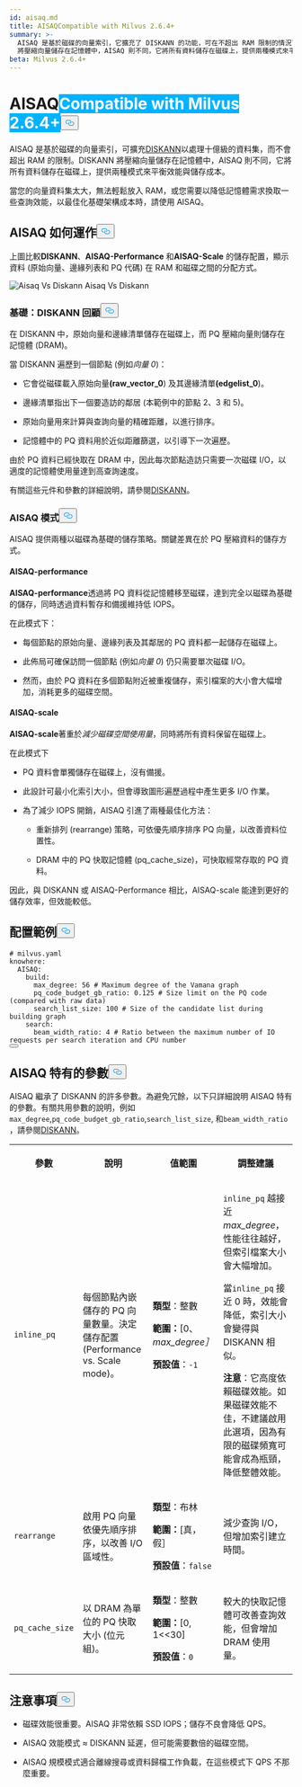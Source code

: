 ```yaml
---
id: aisaq.md
title: AISAQCompatible with Milvus 2.6.4+
summary: >-
  AISAQ 是基於磁碟的向量索引，它擴充了 DISKANN 的功能，可在不超出 RAM 限制的情況下處理 10 億規模的資料集。DISKANN
  將壓縮向量儲存在記憶體中，AISAQ 則不同，它將所有資料儲存在磁碟上，提供兩種模式來平衡效能與儲存成本。
beta: Milvus 2.6.4+
---
```

<h1 id="AISAQ" class="common-anchor-header">AISAQ<span class="beta-tag" style="background-color:rgb(0, 179, 255);color:white" translate="no">Compatible with Milvus 2.6.4+</span><button data-href="#AISAQ" class="anchor-icon" translate="no">
      <svg translate="no"
        aria-hidden="true"
        focusable="false"
        height="20"
        version="1.1"
        viewBox="0 0 16 16"
        width="16"
      >
        <path
          fill="#0092E4"
          fill-rule="evenodd"
          d="M4 9h1v1H4c-1.5 0-3-1.69-3-3.5S2.55 3 4 3h4c1.45 0 3 1.69 3 3.5 0 1.41-.91 2.72-2 3.25V8.59c.58-.45 1-1.27 1-2.09C10 5.22 8.98 4 8 4H4c-.98 0-2 1.22-2 2.5S3 9 4 9zm9-3h-1v1h1c1 0 2 1.22 2 2.5S13.98 12 13 12H9c-.98 0-2-1.22-2-2.5 0-.83.42-1.64 1-2.09V6.25c-1.09.53-2 1.84-2 3.25C6 11.31 7.55 13 9 13h4c1.45 0 3-1.69 3-3.5S14.5 6 13 6z"
        ></path>
      </svg>
    </button></h1><p>AISAQ 是基於磁碟的向量索引，可擴充<a href="/docs/zh-hant/diskann.md">DISKANN</a>以處理十億級的資料集，而不會超出 RAM 的限制。DISKANN 將壓縮向量儲存在記憶體中，AISAQ 則不同，它將所有資料儲存在磁碟上，提供兩種模式來平衡效能與儲存成本。</p>
<p>當您的向量資料集太大，無法輕鬆放入 RAM，或您需要以降低記憶體需求換取一些查詢效能，以最佳化基礎架構成本時，請使用 AISAQ。</p>
<h2 id="How-AISAQ-works" class="common-anchor-header">AISAQ 如何運作<button data-href="#How-AISAQ-works" class="anchor-icon" translate="no">
      <svg translate="no"
        aria-hidden="true"
        focusable="false"
        height="20"
        version="1.1"
        viewBox="0 0 16 16"
        width="16"
      >
        <path
          fill="#0092E4"
          fill-rule="evenodd"
          d="M4 9h1v1H4c-1.5 0-3-1.69-3-3.5S2.55 3 4 3h4c1.45 0 3 1.69 3 3.5 0 1.41-.91 2.72-2 3.25V8.59c.58-.45 1-1.27 1-2.09C10 5.22 8.98 4 8 4H4c-.98 0-2 1.22-2 2.5S3 9 4 9zm9-3h-1v1h1c1 0 2 1.22 2 2.5S13.98 12 13 12H9c-.98 0-2-1.22-2-2.5 0-.83.42-1.64 1-2.09V6.25c-1.09.53-2 1.84-2 3.25C6 11.31 7.55 13 9 13h4c1.45 0 3-1.69 3-3.5S14.5 6 13 6z"
        ></path>
      </svg>
    </button></h2><p>上圖比較<strong>DISKANN</strong>、<strong>AISAQ-Performance</strong> 和<strong>AISAQ-Scale</strong> 的儲存配置，顯示資料 (原始向量、邊緣列表和 PQ 代碼) 在 RAM 和磁碟之間的分配方式。</p>
<p>
  
   <span class="img-wrapper"> <img translate="no" src="/docs/v2.6.x/assets/aisaq-vs-diskann.png" alt="Aisaq Vs Diskann" class="doc-image" id="aisaq-vs-diskann" />
   </span> <span class="img-wrapper"> <span>Aisaq Vs Diskann</span> </span></p>
<h3 id="Foundation-DISKANN-recap" class="common-anchor-header">基礎：DISKANN 回顧<button data-href="#Foundation-DISKANN-recap" class="anchor-icon" translate="no">
      <svg translate="no"
        aria-hidden="true"
        focusable="false"
        height="20"
        version="1.1"
        viewBox="0 0 16 16"
        width="16"
      >
        <path
          fill="#0092E4"
          fill-rule="evenodd"
          d="M4 9h1v1H4c-1.5 0-3-1.69-3-3.5S2.55 3 4 3h4c1.45 0 3 1.69 3 3.5 0 1.41-.91 2.72-2 3.25V8.59c.58-.45 1-1.27 1-2.09C10 5.22 8.98 4 8 4H4c-.98 0-2 1.22-2 2.5S3 9 4 9zm9-3h-1v1h1c1 0 2 1.22 2 2.5S13.98 12 13 12H9c-.98 0-2-1.22-2-2.5 0-.83.42-1.64 1-2.09V6.25c-1.09.53-2 1.84-2 3.25C6 11.31 7.55 13 9 13h4c1.45 0 3-1.69 3-3.5S14.5 6 13 6z"
        ></path>
      </svg>
    </button></h3><p>在 DISKANN 中，原始向量和邊緣清單儲存在磁碟上，而 PQ 壓縮向量則儲存在記憶體 (DRAM)。</p>
<p>當 DISKANN 遍歷到一個節點 (例如<em>向量 0</em>)：</p>
<ul>
<li><p>它會從磁碟載入原始向量<strong>(raw_vector_0</strong>) 及其邊緣清單<strong>(edgelist</strong><strong>_0</strong>)。</p></li>
<li><p>邊緣清單指出下一個要造訪的鄰居 (本範例中的節點 2、3 和 5)。</p></li>
<li><p>原始向量用來計算與查詢向量的精確距離，以進行排序。</p></li>
<li><p>記憶體中的 PQ 資料用於近似距離篩選，以引導下一次遍歷。</p></li>
</ul>
<p>由於 PQ 資料已經快取在 DRAM 中，因此每次節點造訪只需要一次磁碟 I/O，以適度的記憶體使用量達到高查詢速度。</p>
<p>有關這些元件和參數的詳細說明，請參閱<a href="/docs/zh-hant/diskann.md">DISKANN</a>。</p>
<h3 id="AISAQ-modes" class="common-anchor-header">AISAQ 模式<button data-href="#AISAQ-modes" class="anchor-icon" translate="no">
      <svg translate="no"
        aria-hidden="true"
        focusable="false"
        height="20"
        version="1.1"
        viewBox="0 0 16 16"
        width="16"
      >
        <path
          fill="#0092E4"
          fill-rule="evenodd"
          d="M4 9h1v1H4c-1.5 0-3-1.69-3-3.5S2.55 3 4 3h4c1.45 0 3 1.69 3 3.5 0 1.41-.91 2.72-2 3.25V8.59c.58-.45 1-1.27 1-2.09C10 5.22 8.98 4 8 4H4c-.98 0-2 1.22-2 2.5S3 9 4 9zm9-3h-1v1h1c1 0 2 1.22 2 2.5S13.98 12 13 12H9c-.98 0-2-1.22-2-2.5 0-.83.42-1.64 1-2.09V6.25c-1.09.53-2 1.84-2 3.25C6 11.31 7.55 13 9 13h4c1.45 0 3-1.69 3-3.5S14.5 6 13 6z"
        ></path>
      </svg>
    </button></h3><p>AISAQ 提供兩種以磁碟為基礎的儲存策略。關鍵差異在於 PQ 壓縮資料的儲存方式。</p>
<h4 id="AISAQ-performance" class="common-anchor-header">AISAQ-performance</h4><p><strong>AISAQ-performance</strong>透過將 PQ 資料從記憶體移至磁碟，達到完全以磁碟為基礎的儲存，同時透過資料暫存和備援維持低 IOPS。</p>
<p>在此模式下：</p>
<ul>
<li><p>每個節點的原始向量、邊緣列表及其鄰居的 PQ 資料都一起儲存在磁碟上。</p></li>
<li><p>此佈局可確保訪問一個節點 (例如<em>向量 0</em>) 仍只需要單次磁碟 I/O。</p></li>
<li><p>然而，由於 PQ 資料在多個節點附近被重複儲存，索引檔案的大小會大幅增加，消耗更多的磁碟空間。</p></li>
</ul>
<h4 id="AISAQ-scale" class="common-anchor-header">AISAQ-scale</h4><p><strong>AISAQ-scale</strong>著重於<em>減少磁碟空間使用量</em>，同時將所有資料保留在磁碟上。</p>
<p>在此模式下</p>
<ul>
<li><p>PQ 資料會單獨儲存在磁碟上，沒有備援。</p></li>
<li><p>此設計可最小化索引大小，但會導致圖形遍歷過程中產生更多 I/O 作業。</p></li>
<li><p>為了減少 IOPS 開銷，AISAQ 引進了兩種最佳化方法：</p>
<ul>
<li><p>重新排列 (rearrange) 策略，可依優先順序排序 PQ 向量，以改善資料位置性。</p></li>
<li><p>DRAM 中的 PQ 快取記憶體 (pq_cache_size)，可快取經常存取的 PQ 資料。</p></li>
</ul></li>
</ul>
<p>因此，與 DISKANN 或 AISAQ-Performance 相比，AISAQ-scale 能達到更好的儲存效率，但效能較低。</p>
<h2 id="Example-configuration" class="common-anchor-header">配置範例<button data-href="#Example-configuration" class="anchor-icon" translate="no">
      <svg translate="no"
        aria-hidden="true"
        focusable="false"
        height="20"
        version="1.1"
        viewBox="0 0 16 16"
        width="16"
      >
        <path
          fill="#0092E4"
          fill-rule="evenodd"
          d="M4 9h1v1H4c-1.5 0-3-1.69-3-3.5S2.55 3 4 3h4c1.45 0 3 1.69 3 3.5 0 1.41-.91 2.72-2 3.25V8.59c.58-.45 1-1.27 1-2.09C10 5.22 8.98 4 8 4H4c-.98 0-2 1.22-2 2.5S3 9 4 9zm9-3h-1v1h1c1 0 2 1.22 2 2.5S13.98 12 13 12H9c-.98 0-2-1.22-2-2.5 0-.83.42-1.64 1-2.09V6.25c-1.09.53-2 1.84-2 3.25C6 11.31 7.55 13 9 13h4c1.45 0 3-1.69 3-3.5S14.5 6 13 6z"
        ></path>
      </svg>
    </button></h2><pre><code translate="no" class="language-yaml"><span class="hljs-comment"># milvus.yaml</span>
<span class="hljs-attr">knowhere:</span>
  <span class="hljs-attr">AISAQ:</span>
    <span class="hljs-attr">build:</span>
      <span class="hljs-attr">max_degree:</span> <span class="hljs-number">56</span> <span class="hljs-comment"># Maximum degree of the Vamana graph</span>
      <span class="hljs-attr">pq_code_budget_gb_ratio:</span> <span class="hljs-number">0.125</span> <span class="hljs-comment"># Size limit on the PQ code (compared with raw data)</span>
      <span class="hljs-attr">search_list_size:</span> <span class="hljs-number">100</span> <span class="hljs-comment"># Size of the candidate list during building graph</span>
    <span class="hljs-attr">search:</span>
      <span class="hljs-attr">beam_width_ratio:</span> <span class="hljs-number">4</span> <span class="hljs-comment"># Ratio between the maximum number of IO requests per search iteration and CPU number</span>
<button class="copy-code-btn"></button></code></pre>
<h2 id="AISAQ-specific-parameters" class="common-anchor-header">AISAQ 特有的參數<button data-href="#AISAQ-specific-parameters" class="anchor-icon" translate="no">
      <svg translate="no"
        aria-hidden="true"
        focusable="false"
        height="20"
        version="1.1"
        viewBox="0 0 16 16"
        width="16"
      >
        <path
          fill="#0092E4"
          fill-rule="evenodd"
          d="M4 9h1v1H4c-1.5 0-3-1.69-3-3.5S2.55 3 4 3h4c1.45 0 3 1.69 3 3.5 0 1.41-.91 2.72-2 3.25V8.59c.58-.45 1-1.27 1-2.09C10 5.22 8.98 4 8 4H4c-.98 0-2 1.22-2 2.5S3 9 4 9zm9-3h-1v1h1c1 0 2 1.22 2 2.5S13.98 12 13 12H9c-.98 0-2-1.22-2-2.5 0-.83.42-1.64 1-2.09V6.25c-1.09.53-2 1.84-2 3.25C6 11.31 7.55 13 9 13h4c1.45 0 3-1.69 3-3.5S14.5 6 13 6z"
        ></path>
      </svg>
    </button></h2><p>AISAQ 繼承了 DISKANN 的許多參數。為避免冗餘，以下只詳細說明 AISAQ 特有的參數。有關共用參數的說明，例如<code translate="no">max_degree</code>,<code translate="no">pq_code_budget_gb_ratio</code>,<code translate="no">search_list_size</code>, 和<code translate="no">beam_width_ratio</code> ，請參閱<a href="/docs/zh-hant/diskann.md#DISKANN-params">DISKANN</a>。</p>
<table>
   <tr>
     <th><p>參數</p></th>
     <th><p>說明</p></th>
     <th><p>值範圍</p></th>
     <th><p>調整建議</p></th>
   </tr>
   <tr>
     <td><p><code translate="no">inline_pq</code></p></td>
     <td><p>每個節點內嵌儲存的 PQ 向量數量。決定儲存配置 (Performance vs. Scale mode)。</p></td>
     <td><p><strong>類型</strong>：整數</p><p><strong>範圍：</strong>[0、<em>max_degree］</em></p><p><strong>預設值</strong>：<code translate="no">-1</code></p></td>
     <td><p><code translate="no">inline_pq</code> 越接近<em>max_degree</em>，性能往往越好，但索引檔案大小會大幅增加。</p><p>當<code translate="no">inline_pq</code> 接近 0 時，效能會降低，索引大小會變得與 DISKANN 相似。</p><p><strong>注意</strong>：它高度依賴磁碟效能。如果磁碟效能不佳，不建議啟用此選項，因為有限的磁碟頻寬可能會成為瓶頸，降低整體效能。</p></td>
   </tr>
   <tr>
     <td><p><code translate="no">rearrange</code></p></td>
     <td><p>啟用 PQ 向量依優先順序排序，以改善 I/O 區域性。</p></td>
     <td><p><strong>類型</strong>：布林</p><p><strong>範圍：</strong>[真，假］</p><p><strong>預設值</strong>：<code translate="no">false</code></p></td>
     <td><p>減少查詢 I/O，但增加索引建立時間。</p></td>
   </tr>
   <tr>
     <td><p><code translate="no">pq_cache_size</code></p></td>
     <td><p>以 DRAM 為單位的 PQ 快取大小 (位元組)。</p></td>
     <td><p><strong>類型</strong>：整數</p><p><strong>範圍：</strong>[0, 1&lt;&lt;30]</p><p><strong>預設值</strong>：<code translate="no">0</code></p></td>
     <td><p>較大的快取記憶體可改善查詢效能，但會增加 DRAM 使用量。</p></td>
   </tr>
</table>
<h2 id="Considerations" class="common-anchor-header">注意事項<button data-href="#Considerations" class="anchor-icon" translate="no">
      <svg translate="no"
        aria-hidden="true"
        focusable="false"
        height="20"
        version="1.1"
        viewBox="0 0 16 16"
        width="16"
      >
        <path
          fill="#0092E4"
          fill-rule="evenodd"
          d="M4 9h1v1H4c-1.5 0-3-1.69-3-3.5S2.55 3 4 3h4c1.45 0 3 1.69 3 3.5 0 1.41-.91 2.72-2 3.25V8.59c.58-.45 1-1.27 1-2.09C10 5.22 8.98 4 8 4H4c-.98 0-2 1.22-2 2.5S3 9 4 9zm9-3h-1v1h1c1 0 2 1.22 2 2.5S13.98 12 13 12H9c-.98 0-2-1.22-2-2.5 0-.83.42-1.64 1-2.09V6.25c-1.09.53-2 1.84-2 3.25C6 11.31 7.55 13 9 13h4c1.45 0 3-1.69 3-3.5S14.5 6 13 6z"
        ></path>
      </svg>
    </button></h2><ul>
<li><p>磁碟效能很重要。AISAQ 非常依賴 SSD IOPS；儲存不良會降低 QPS。</p></li>
<li><p>AISAQ 效能模式 ≈ DISKANN 延遲，但可能需要數倍的磁碟空間。</p></li>
<li><p>AISAQ 規模模式適合離線搜尋或資料歸檔工作負載，在這些模式下 QPS 不那麼重要。</p></li>
</ul>
